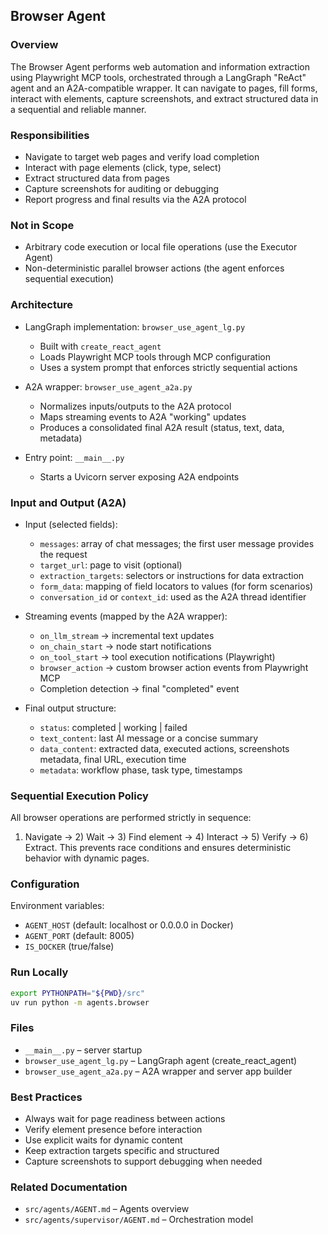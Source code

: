 ## Browser Agent

### Overview

The Browser Agent performs web automation and information extraction using
Playwright MCP tools, orchestrated through a LangGraph "ReAct" agent and an
A2A-compatible wrapper. It can navigate to pages, fill forms, interact with
elements, capture screenshots, and extract structured data in a sequential and
reliable manner.

### Responsibilities

- Navigate to target web pages and verify load completion
- Interact with page elements (click, type, select)
- Extract structured data from pages
- Capture screenshots for auditing or debugging
- Report progress and final results via the A2A protocol

### Not in Scope

- Arbitrary code execution or local file operations (use the Executor Agent)
- Non-deterministic parallel browser actions (the agent enforces sequential
  execution)

### Architecture

- LangGraph implementation: `browser_use_agent_lg.py`
  - Built with `create_react_agent`
  - Loads Playwright MCP tools through MCP configuration
  - Uses a system prompt that enforces strictly sequential actions

- A2A wrapper: `browser_use_agent_a2a.py`
  - Normalizes inputs/outputs to the A2A protocol
  - Maps streaming events to A2A "working" updates
  - Produces a consolidated final A2A result (status, text, data, metadata)

- Entry point: `__main__.py`
  - Starts a Uvicorn server exposing A2A endpoints

### Input and Output (A2A)

- Input (selected fields):
  - `messages`: array of chat messages; the first user message provides the
    request
  - `target_url`: page to visit (optional)
  - `extraction_targets`: selectors or instructions for data extraction
  - `form_data`: mapping of field locators to values (for form scenarios)
  - `conversation_id` or `context_id`: used as the A2A thread identifier

- Streaming events (mapped by the A2A wrapper):
  - `on_llm_stream` → incremental text updates
  - `on_chain_start` → node start notifications
  - `on_tool_start` → tool execution notifications (Playwright)
  - `browser_action` → custom browser action events from Playwright MCP
  - Completion detection → final "completed" event

- Final output structure:
  - `status`: completed | working | failed
  - `text_content`: last AI message or a concise summary
  - `data_content`: extracted data, executed actions, screenshots metadata,
    final URL, execution time
  - `metadata`: workflow phase, task type, timestamps

### Sequential Execution Policy

All browser operations are performed strictly in sequence:

1) Navigate → 2) Wait → 3) Find element → 4) Interact → 5) Verify → 6) Extract.
This prevents race conditions and ensures deterministic behavior with dynamic
pages.

### Configuration

Environment variables:

- `AGENT_HOST` (default: localhost or 0.0.0.0 in Docker)
- `AGENT_PORT` (default: 8005)
- `IS_DOCKER` (true/false)

### Run Locally

```bash
export PYTHONPATH="${PWD}/src"
uv run python -m agents.browser
```

### Files

- `__main__.py` – server startup
- `browser_use_agent_lg.py` – LangGraph agent (create_react_agent)
- `browser_use_agent_a2a.py` – A2A wrapper and server app builder

### Best Practices

- Always wait for page readiness between actions
- Verify element presence before interaction
- Use explicit waits for dynamic content
- Keep extraction targets specific and structured
- Capture screenshots to support debugging when needed

### Related Documentation

- `src/agents/AGENT.md` – Agents overview
- `src/agents/supervisor/AGENT.md` – Orchestration model
